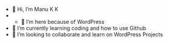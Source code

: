 - 👋 Hi, I’m Manu K K
- - 👀 I’m here because of WordPress
- 🌱 I’m currently learning coding and how to use Github
- 💞️ I’m looking to collaborate and learn on WordPress Projects


<!---
manuthalassery/manuthalassery is a ✨ special ✨ repository because its `README.md` (this file) appears on your GitHub profile.
You can click the Preview link to take a look at your changes.
--->
